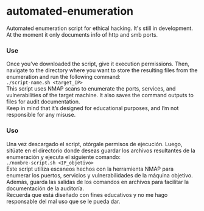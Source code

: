 # automated-enumeration
Automated enumeration script for ethical hacking. It's still in development. At the moment it only documents info of http and smb ports.
### Use 
Once you’ve downloaded the script, give it execution permissions. Then, navigate to the directory where you want to store the resulting files from the enumeration and run the following command:  
`./script-name.sh <target_IP>`    
This script uses NMAP scans to enumerate the ports, services, and vulnerabilities of the target machine. It also saves the command outputs to files for audit documentation.  
Keep in mind that it’s designed for educational purposes, and I’m not responsible for any misuse.

### Uso
Una vez descargado el script, otórgale permisos de ejecución. Luego, sitúate en el directorio donde deseas guardar los archivos resultantes de la enumeración y ejecuta el siguiente comando:  
`./nombre-script.sh <IP_objetivo>`    
Este script utiliza escaneos hechos con la herramienta NMAP para enumerar los puertos, servicios y vulnerabilidades de la máquina objetivo. Además, guarda las salidas de los comandos en archivos para facilitar la documentación de la auditoría.  
Recuerda que está diseñado con fines educativos y no me hago responsable del mal uso que se le pueda dar.
